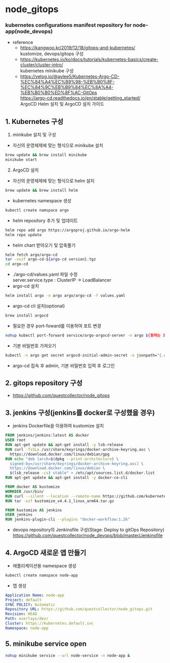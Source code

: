 # node_gitops
### kubernetes configurations manifest repository for node-app(node_devops)
- reference
  - https://kangwoo.kr/2019/12/18/gitops-and-kubernetes/ 
    <br>kustomize, devops/gitops 구성
  - https://kubernetes.io/ko/docs/tutorials/kubernetes-basics/create-cluster/cluster-intro/
    <br>kubernetes minikube 구성
  - https://velog.io/@aylee5/Kubernetes-Argo-CD-%EC%84%A4%EC%B9%98-%EB%B0%8F-%EC%84%9C%EB%B9%84%EC%8A%A4-%EB%B0%B0%ED%8F%AC-GitOps
    <br>https://argo-cd.readthedocs.io/en/stable/getting_started/
    <br>ArgoCD Helm 설치 및 ArgoCD 설치 가이드

## 1. Kubernetes 구성
1) minikube 설치 및 구성
  - 자신의 운영체제에 맞는 형식으로 minikube 설치
  ``` sh
  brew update && brew install minikube
  minikube start
  ```
2) ArgoCD 설치
  - 자신의 운영체제에 맞는 형식으로 helm 설치
  ``` sh
  brew update && brew install helm
  ```
  - kubernetes namespace 생성
  ``` sh
  kubectl create namspace argo
  ```
  - helm repository 추가 및 업데이트
  ``` sh
  helm repo add argo https://argoproj.github.io/argo-helm
  helm repo update
  ```
  - helm chart 받아오기 및 압축풀기
  ``` sh
  helm fetch argo/argo-cd
  tar -xvzf argo-cd-${argo-cd version}.tgz
  cd argo-cd
  ```
  - ./argo-cd/values.yaml 파일 수정
    <br> server.service.type : ClusterIP -> LoadBalancer
  - argo-cd 설치
  ``` sh
  helm install argo -n argo argo/argo-cd -f values.yaml
  ```
  - argo-cd cli 설치(optional)
  ``` sh
  brew install argocd
  ```
  - 필요한 경우 port-foward를 이용하여 포트 변경
  ``` sh
  nohup kubectl port-forward service/argo-argocd-server -n argo ${원하는 포트}:${argo-argocd-server port(ex 443)} &
  ```
  - 기본 비밀번호 가져오기
  ``` sh
  kubectl -n argo get secret argocd-initial-admin-secret -o jsonpath="{.data.password}" | base64 -d && echo
  ```
  - argo-cd 접속 후 admin, 기본 비밀번호 입력 후 로그인
  
## 2. gitops repository 구성
  - https://github.com/questcollector/node_gitops

## 3. jenkins 구성(jenkins를 docker로 구성했을 경우)
  - jenkins Dockerfile을 이용하여 kustomize 설치
  ``` Dockerfile
  FROM jenkins/jenkins:latest AS docker
  USER root
  RUN apt-get update && apt-get install -y lsb-release
  RUN curl -fsSLo /usr/share/keyrings/docker-archive-keyring.asc \
    https://download.docker.com/linux/debian/gpg
  RUN echo "deb [arch=$(dpkg --print-architecture) \
    signed-by=/usr/share/keyrings/docker-archive-keyring.asc] \
    https://download.docker.com/linux/debian \
    $(lsb_release -cs) stable" > /etc/apt/sources.list.d/docker.list
  RUN apt-get update && apt-get install -y docker-ce-cli

  FROM docker AS kustomize
  WORKDIR /usr/bin/
  RUN curl --silent --location --remote-name https://github.com/kubernetes-sigs/kustomize/releases/download/kustomize%2Fv4.4.1/kustomize_v4.4.1_linux_arm64.tar.gz
  RUN tar -xzf kustomize_v4.4.1_linux_arm64.tar.gz

  FROM kustomize AS jenkins
  USER jenkins
  RUN jenkins-plugin-cli --plugins "docker-workflow:1.26"
  ```
  - devops repository의 Jenkinsfile 구성(Stage: Deploy to gitOps Repository)
  <br> https://github.com/questcollector/node_devops/blob/master/Jenkinsfile

## 4. ArgoCD 새로운 앱 만들기
  - 애플리케이션용 namespace 생성
  ``` sh
  kubectl create namspace node-app
  ```
  - 앱 생성
  ``` yaml
  Application Name: node-app
  Project: default
  SYNC POLICY: Automatic
  Repository URL: https://github.com/questcollector/node_gitops.git
  Revision: HEAD
  Path: overlays/dev/
  Cluster: https://kubernetes.default.svc
  Namespace: node-app
  ```
## 5. minikube service open
  ``` sh
  nohup minikube service --url node-service -n node-app &
  ```
